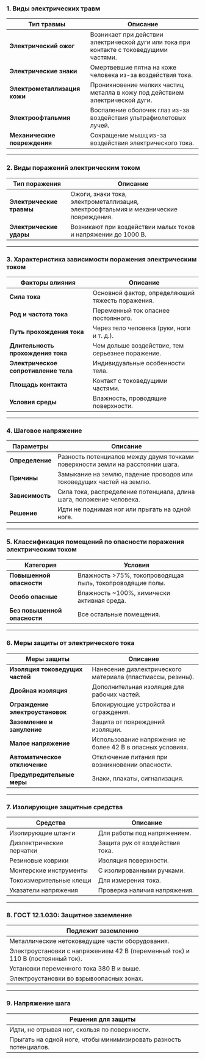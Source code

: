 
### **1. Виды электрических травм**
| **Тип травмы**                | **Описание**                                                                                 |
|-------------------------------|--------------------------------------------------------------------------------------------|
| **Электрический ожог**        | Возникает при действии электрической дуги или тока при контакте с токоведущими частями.     |
| **Электрические знаки**       | Омертвевшие пятна на коже человека из-за воздействия тока.                                 |
| **Электрометаллизация кожи**  | Проникновение мелких частиц металла в кожу под действием электрической дуги.               |
| **Электроофтальмия**          | Воспаление оболочек глаз из-за воздействия ультрафиолетовых лучей.                        |
| **Механические повреждения**  | Сокращение мышц из-за воздействия электрического тока.                                     |

---

### **2. Виды поражений электрическим током**
| **Тип поражения**        | **Описание**                                                                 |
|--------------------------|----------------------------------------------------------------------------|
| **Электрические травмы** | Ожоги, знаки тока, электрометаллизация, электроофтальмия и механические повреждения. |
| **Электрические удары**  | Возникают при воздействии малых токов и напряжении до 1000 В.                |

---

### **3. Характеристика зависимости поражения электрическим током**
| **Факторы влияния**                   | **Описание**                                                                 |
|--------------------------------------|----------------------------------------------------------------------------|
| **Сила тока**                        | Основной фактор, определяющий тяжесть поражения.                            |
| **Род и частота тока**               | Переменный ток опаснее постоянного.                                         |
| **Путь прохождения тока**            | Через тело человека (руки, ноги и т. д.).                                   |
| **Длительность прохождения тока**    | Чем дольше воздействие, тем серьезнее поражение.                           |
| **Электрическое сопротивление тела** | Индивидуальные особенности тела.                                            |
| **Площадь контакта**                 | Контакт с токоведущими частями.                                             |
| **Условия среды**                    | Влажность, проводящие поверхности.                                         |

---

### **4. Шаговое напряжение**
| **Параметры**                 | **Описание**                                                                 |
|-------------------------------|----------------------------------------------------------------------------|
| **Определение**              | Разность потенциалов между двумя точками поверхности земли на расстоянии шага. |
| **Причины**                  | Замыкание на землю, падение проводов или токоведущих частей на землю.        |
| **Зависимость**              | Сила тока, распределение потенциала, длина шага, положение человека.         |
| **Решение**                  | Идти не поднимая ног или прыгать на одной ноге.                              |

---

### **5. Классификация помещений по опасности поражения электрическим током**
| **Категория**                     | **Условия**                                                                 |
|----------------------------------|----------------------------------------------------------------------------|
| **Повышенной опасности**         | Влажность >75%, токопроводящая пыль, токопроводящие полы.                   |
| **Особо опасные**                | Влажность ~100%, химически активная среда.                                  |
| **Без повышенной опасности**     | Все остальные помещения.                                                   |

---

### **6. Меры защиты от электрического тока**
| **Меры защиты**                               | **Описание**                                                                 |
|----------------------------------------------|----------------------------------------------------------------------------|
| **Изоляция токоведущих частей**              | Нанесение диэлектрического материала (пластмассы, резины).                   |
| **Двойная изоляция**                         | Дополнительная изоляция для рабочих частей.                                 |
| **Ограждение электроустановок**              | Блокирующие устройства и ограждения.                                        |
| **Заземление и зануление**                   | Защита от повреждений изоляции.                                             |
| **Малое напряжение**                         | Использование напряжения не более 42 В в опасных условиях.                  |
| **Автоматическое отключение**                | Отключение питания при возникновении опасности.                             |
| **Предупредительные меры**                   | Знаки, плакаты, сигнализация.                                               |

---

### **7. Изолирующие защитные средства**
| **Средства**                   | **Описание**                     |
|-------------------------------|---------------------------------|
| Изолирующие штанги           | Для работы под напряжением.     |
| Диэлектрические перчатки     | Защита рук от воздействия тока. |
| Резиновые коврики            | Изоляция поверхности.           |
| Монтерские инструменты       | С изолированными ручками.       |
| Токоизмерительные клещи      | Для измерения тока.             |
| Указатели напряжения         | Проверка наличия напряжения.    |

---

### **8. ГОСТ 12.1.030: Защитное заземление**
| **Подлежит заземлению**                                          |
|------------------------------------------------------------------|
| Металлические нетоковедущие части оборудования.                  |
| Электроустановки с напряжением 42 В (переменный ток) и 110 В (постоянный ток). |
| Установки переменного тока 380 В и выше.                         |
| Электроустановки во взрывоопасных зонах.                         |

---

### **9. Напряжение шага**
| **Решения для защиты**                           |
|-------------------------------------------------|
| Идти, не отрывая ног, скользя по поверхности.   |
| Прыгать на одной ноге, чтобы минимизировать разность потенциалов. |

